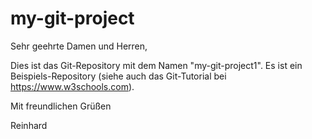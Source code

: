 # my-git-project

Sehr geehrte Damen und Herren,

Dies ist das Git-Repository mit dem Namen "my-git-project1".
Es ist ein Beispiels-Repository (siehe auch das Git-Tutorial bei https://www.w3schools.com).

Mit freundlichen Grüßen

Reinhard


